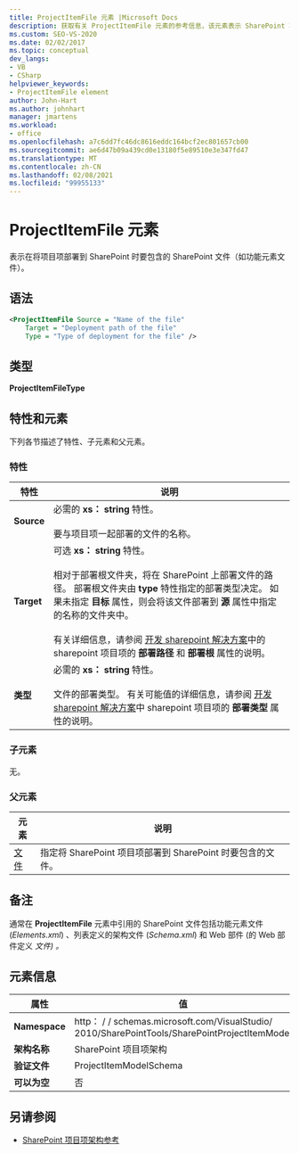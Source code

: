 ```yaml
---
title: ProjectItemFile 元素 |Microsoft Docs
description: 获取有关 ProjectItemFile 元素的参考信息，该元素表示 SharePoint 项目项 XML 架构引用中的项目项文件。
ms.custom: SEO-VS-2020
ms.date: 02/02/2017
ms.topic: conceptual
dev_langs:
- VB
- CSharp
helpviewer_keywords:
- ProjectItemFile element
author: John-Hart
ms.author: johnhart
manager: jmartens
ms.workload:
- office
ms.openlocfilehash: a7c6dd7fc46dc8616eddc164bcf2ec801657cb00
ms.sourcegitcommit: ae6d47b09a439cd0e13180f5e89510e3e347fd47
ms.translationtype: MT
ms.contentlocale: zh-CN
ms.lasthandoff: 02/08/2021
ms.locfileid: "99955133"
---
```

# <a name="projectitemfile-element"></a>ProjectItemFile 元素
  表示在将项目项部署到 SharePoint 时要包含的 SharePoint 文件（如功能元素文件）。

## <a name="syntax"></a>语法

```xml
<ProjectItemFile Source = "Name of the file"
    Target = "Deployment path of the file"
    Type = "Type of deployment for the file" />
```

## <a name="type"></a>类型
 **ProjectItemFileType**

## <a name="attributes-and-elements"></a>特性和元素
 下列各节描述了特性、子元素和父元素。

### <a name="attributes"></a>特性

|特性|说明|
|---------------|-----------------|
|**Source**|必需的 **xs： string** 特性。<br /><br /> 要与项目项一起部署的文件的名称。|
|**Target**|可选 **xs： string** 特性。<br /><br /> 相对于部署根文件夹，将在 SharePoint 上部署文件的路径。 部署根文件夹由 **type** 特性指定的部署类型决定。 如果未指定 **目标** 属性，则会将该文件部署到 **源** 属性中指定的名称的文件夹中。<br /><br /> 有关详细信息，请参阅 [开发 sharepoint 解决方案](../sharepoint/developing-sharepoint-solutions.md)中的 sharepoint 项目项的 **部署路径** 和 **部署根** 属性的说明。|
|**类型**|必需的 **xs： string** 特性。<br /><br /> 文件的部署类型。 有关可能值的详细信息，请参阅 [开发 sharepoint 解决方案](../sharepoint/developing-sharepoint-solutions.md)中 sharepoint 项目项的 **部署类型** 属性的说明。|

### <a name="child-elements"></a>子元素
 无。

### <a name="parent-elements"></a>父元素

|元素|说明|
|-------------|-----------------|
|[文件](../sharepoint/files-element.md)|指定将 SharePoint 项目项部署到 SharePoint 时要包含的文件。|

## <a name="remarks"></a>备注
 通常在 **ProjectItemFile** 元素中引用的 SharePoint 文件包括功能元素文件 (*Elements.xml*) 、列表定义的架构文件 (*Schema.xml*) 和 Web 部件 (的 Web 部件定义 *文件) 。*

## <a name="element-information"></a>元素信息

|属性|值|
|-|-|
|**Namespace**|http： \/ \/ schemas.microsoft.com/VisualStudio/<br>2010/SharePointTools/SharePointProjectItemModel|
|**架构名称**|SharePoint 项目项架构|
|**验证文件**|ProjectItemModelSchema|
|**可以为空**|否|

## <a name="see-also"></a>另请参阅
- [SharePoint 项目项架构参考](../sharepoint/sharepoint-project-item-schema-reference.md)
